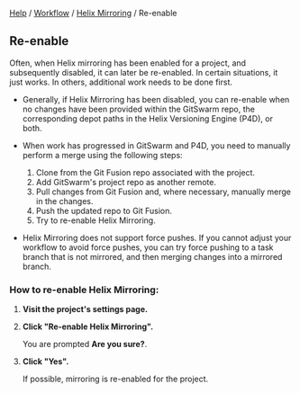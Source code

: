 [Help](../../README.md)
/ [Workflow](../README.md)
/ [Helix Mirroring](README.md)
/ Re-enable

## Re-enable

Often, when Helix mirroring has been enabled for a project, and
subsequently disabled, it can later be re-enabled. In certain situations,
it just works. In others, additional work needs to be done first.

-   Generally, if Helix Mirroring has been disabled, you can re-enable when
    no changes have been provided within the GitSwarm repo, the
    corresponding depot paths in the Helix Versioning Engine (P4D), or
    both.

-   When work has progressed in GitSwarm and P4D, you need to manually
    perform a merge using the following steps:

    1.  Clone from the Git Fusion repo associated with the project.
    1.  Add GitSwarm's project repo as another remote.
    1.  Pull changes from Git Fusion and, where necessary, manually merge
        in the changes.
    1.  Push the updated repo to Git Fusion.
    1.  Try to re-enable Helix Mirroring.

-   Helix Mirroring does not support force pushes. If you cannot adjust
    your workflow to avoid force pushes, you can try force pushing to a
    task branch that is not mirrored, and then merging changes into a
    mirrored branch.

### How to re-enable Helix Mirroring:

1.  **Visit the project's settings page.**

1.  **Click "Re-enable Helix Mirroring".**

    You are prompted **Are you sure?**.

1.  **Click "Yes".**

    If possible, mirroring is re-enabled for the project.
